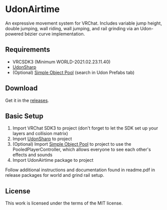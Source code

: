 # UdonAirtime
An expressive movement system for VRChat. Includes variable jump height, double jumping, wall riding, wall jumping, and rail grinding via an Udon-powered bézier curve implementation.

## Requirements
* VRCSDK3 (Minimum WORLD-2021.02.23.11.40)
* [UdonSharp](https://github.com/MerlinVR/UdonSharp)
* (Optional) [Simple Object Pool](https://vrcprefabs.com/browse) (search in Udon Prefabs tab)

## Download
Get it in the [releases](https://github.com/squiddingme/UdonAirtime/releases).

## Basic Setup
1. Import VRChat SDK3 to project (don't forget to let the SDK set up your layers and collision matrix)
2. Import [UdonSharp](https://github.com/MerlinVR/UdonSharp) to project
3. (Optional) Import [Simple Object Pool](https://vrcprefabs.com/browse) to project to use the PooledPlayerController, which allows everyone to see each other's effects and sounds
4. Import UdonAirtime package to project

Follow additional instructions and documentation found in readme.pdf in release packages for world and grind rail setup.

## License
This work is licensed under the terms of the MIT license.